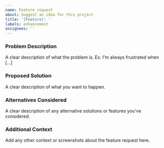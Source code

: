```yaml
---
name: Feature request
about: Suggest an idea for this project
title: '[Feature]: '
labels: enhancement
assignees: ''
---
```


### Problem Description
A clear description of what the problem is. Ex. I'm always frustrated when [...]

### Proposed Solution
A clear description of what you want to happen.

### Alternatives Considered
A clear description of any alternative solutions or features you've considered.

### Additional Context
Add any other context or screenshots about the feature request here.